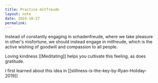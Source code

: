 ```yaml
---
title: Practice mitfreude
layout: note
date: 2024-10-27
permalink:
---
```


Instead of constantly engaging in schadenfreude, where we take pleasure in other's misfortune, we should instead engage in mitfreude, which is the active wishing of goodwill and compassion to all people.

Loving kindness [[Meditating]] helps you cultivate this feeling, as does gratitude. 

I first learned about this idea in [[stillness-is-the-key-by-Ryan-Holiday-2019]]


